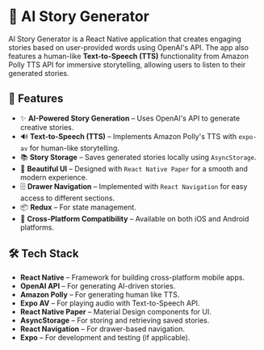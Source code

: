 # 📖 AI Story Generator  

AI Story Generator is a React Native application that creates engaging stories based on user-provided words using OpenAI's API. The app also features a human-like **Text-to-Speech (TTS)** functionality from Amazon Polly TTS API for immersive storytelling, allowing users to listen to their generated stories.  

## 🚀 Features  

- ✨ **AI-Powered Story Generation** – Uses OpenAI's API to generate creative stories.  
- 🔊 **Text-to-Speech (TTS)** – Implements Amazon Polly's TTS with `expo-av` for human-like storytelling.  
- 📚 **Story Storage** – Saves generated stories locally using `AsyncStorage`.  
- 🎨 **Beautiful UI** – Designed with `React Native Paper` for a smooth and modern experience.  
- 🗄️ **Drawer Navigation** – Implemented with `React Navigation` for easy access to different sections.  
- 📦 **Redux** – For state management.
- 📱 **Cross-Platform Compatibility** – Available on both iOS and Android platforms.


 

## 🛠️ Tech Stack  

- **React Native** – Framework for building cross-platform mobile apps.  
- **OpenAI API** – For generating AI-driven stories.  
- **Amazon Polly** – For generating human like TTS.  
- **Expo AV** – For playing audio with Text-to-Speech API.  
- **React Native Paper** – Material Design components for UI.  
- **AsyncStorage** – For storing and retrieving saved stories.  
- **React Navigation** – For drawer-based navigation.  
- **Expo** – For development and testing (if applicable).  




